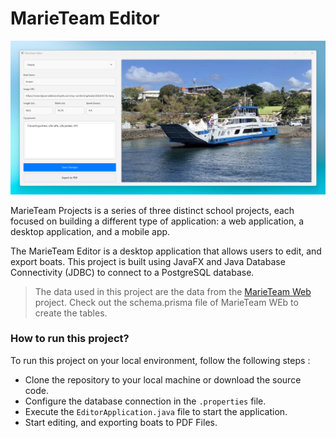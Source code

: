# MarieTeam Editor

![](marieteam-editor.png)

MarieTeam Projects is a series of three distinct school projects, each focused on building a different type of
application: a web application, a desktop application, and a mobile app.

The MarieTeam Editor is a desktop application that allows users to edit, and export boats.
This project is built using JavaFX and Java Database Connectivity (JDBC) to connect to a PostgreSQL database. 

> The data used in this project are the data from the [MarieTeam Web](https://github.com/MrInspection/marieteam-web) project. Check out the schema.prisma file of MarieTeam WEb to create the tables.

### How to run this project?
To run this project on your local environment, follow the following steps :

- Clone the repository to your local machine or download the source code.
- Configure the database connection in the `.properties` file.
- Execute the `EditorApplication.java` file to start the application.
- Start editing, and exporting boats to PDF Files.